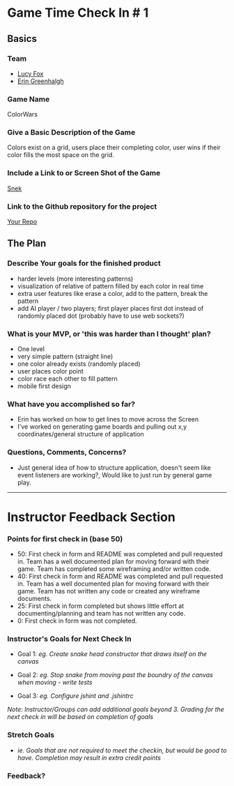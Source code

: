 
# Game Time Check In # 1

## Basics

### Team
- [Lucy Fox](https://github.com/lucyfox4131)
- [Erin Greenhalgh](https://github.com/eringreenhalgh)

### Game Name

ColorWars

### Give a Basic Description of the Game

Colors exist on a grid, users place their completing color, user wins if their color fills the most space on the grid.

### Include a Link to or Screen Shot of the Game

[Snek](http://imgur.com/gallery/owNiA)

### Link to the Github repository for the project
[Your Repo](https://youtu.be/kZSfPPJ4Fk8)

## The Plan

### Describe Your goals for the finished product

- harder levels (more interesting patterns)
- visualization of relative of pattern filled by each color in real time
- extra user features like erase a color, add to the pattern, break the pattern
- add AI player / two players; first player places first dot instead of randomly placed dot (probably have to use web sockets?)

### What is your MVP, or 'this was harder than I thought' plan?

- One level
- very simple pattern (straight line)
- one color already exists (randomly placed)
- user places color point
- color race each other to fill pattern
- mobile first design

### What have you accomplished so far?
- Erin has worked on how to get lines to move across the Screen
- I've worked on generating game boards and pulling out x,y coordinates/general structure of application

### Questions, Comments, Concerns?
- Just general idea of how to structure application, doesn't seem like event listeners are working?, Would like to just run by general game play.
-----

# Instructor Feedback Section

### Points for first check in (base 50)

* 50: First check in form and README was completed and pull requested in. Team has a well documented plan for moving forward with their game. Team has completed some wireframing and/or written code.
* 40: First check in form and README was completed and pull requested in. Team has a well documented plan for moving forward with their game. Team has not written any code or created any wireframe documents.
* 25: First check in form completed but shows little effort at documenting/planning and team has not written any code.
* 0: First check in form was not completed.

### Instructor's Goals for Next Check In

* Goal 1: _eg. Create snake head constructor that draws itself on the canvas_

* Goal 2: _eg. Stop snake from moving past the boundry of the canvas when moving - write tests_

* Goal 3: _eg. Configure jshint and .jshintrc_

_Note: Instructor/Groups can add additional goals beyond 3. Grading for the next check in will be based on completion of goals_

### Stretch Goals

* _ie. Goals that are not required to meet the checkin, but would be good to have. Completion may result in extra credit points_

### Feedback?
